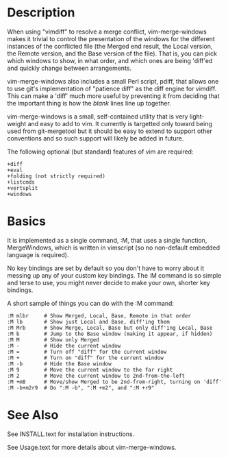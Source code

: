 Description
=

When using "vimdiff" to resolve a merge conflict, vim-merge-windows makes
it trivial to control the presentation of the windows for the different
instances of the conflicted file (the Merged end result, the Local version,
the Remote version, and the Base version of the file).  That is, you can
pick which windows to show, in what order, and which ones are being 'diff'ed
and quickly change between arrangements.

vim-merge-windows also includes a small Perl script, pdiff, that allows
one to use git's implementation of "patience diff" as the diff engine for
vimdiff.  This can make a 'diff' much more useful by preventing it from
deciding that the important thing is how the *blank* lines line up together.

vim-merge-windows is a small, self-contained utility that is very light-
weight and easy to add to vim.  It currently is targetted only toward
being used from git-mergetool but it should be easy to extend to support
other conventions and so such support will likely be added in future.

The following optional (but standard) features of vim are required:

    +diff
    +eval
    +folding (not strictly required)
    +listcmds
    +vertsplit
    +windows

Basics
=

It is implemented as a single command, :M, that uses a single function,
MergeWindows, which is written in vimscript (so no non-default embedded
language is required).

No key bindings are set by default so you don't have to worry about it
messing up any of your custom key bindings.  The :M command is so simple and
terse to use, you might never decide to make your own, shorter key bindings.

A short sample of things you can do with the :M command:

    :M mlbr     # Show Merged, Local, Base, Remote in that order
    :M lb       # Show just Local and Base, diff'ing them
    :M Mrb      # Show Merge, Local, Base but only diff'ing Local, Base
    :M b        # Jump to the Base window (making it appear, if hidden)
    :M M        # Show only Merged
    :M -        # Hide the current window
    :M =        # Turn off "diff" for the current window
    :M +        # Turn on "diff" for the current window
    :M -b       # Hide the Base window
    :M 9        # Move the current window to the far right
    :M 2        # Move the current window to 2nd-from-the-left
    :M +m8      # Move/show Merged to be 2nd-from-right, turning on 'diff'
    :M -b+m2r9  # Do ":M -b", ":M +m2", and ":M +r9"

See Also
=

See INSTALL.text for installation instructions.

See Usage.text for more details about vim-merge-windows.
